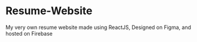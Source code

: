# Resume-Website
My very own resume website made using ReactJS, Designed on Figma, and hosted on Firebase
